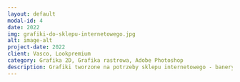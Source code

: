 ```yaml
---
layout: default
modal-id: 4
date: 2022
img: grafiki-do-sklepu-internetowego.jpg
alt: image-alt
project-date: 2022
client: Vasco, Lookpremium
category: Grafika 2D, Grafika rastrowa, Adobe Photoshop
description: Grafiki tworzone na potrzeby sklepu internetowego - banery, slidery, grafiki produktowe itd. Podczas ich tworzenia uwzględniana była kompatybilność siecowa (format WEBP) oraz szybkość ładowania (rozmiar pliku poniżej 200 KB). Grafiki powstawały przy użyciu programu Adobe Photoshop.
---
```


